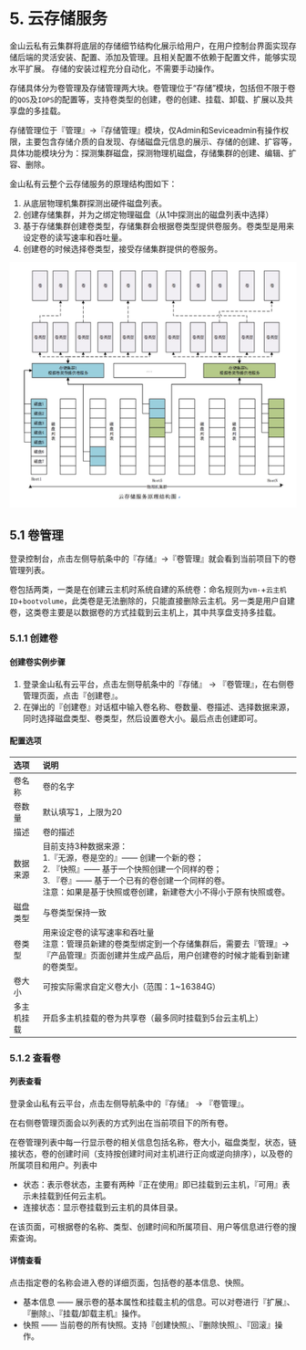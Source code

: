 # 5. 云存储服务

金山云私有云集群将底层的存储细节结构化展示给用户，在用户控制台界面实现存储后端的灵活安装、配置、添加及管理。且相关配置不依赖于配置文件，能够实现水平扩展。 存储的安装过程充分自动化，不需要手动操作。

存储具体分为卷管理及存储管理两大块。卷管理位于“存储”模块，包括但不限于卷的`QOS`及`IOPS`的配置等，支持卷类型的创建，卷的创建、挂载、卸载、扩展以及共享盘的多挂载。

存储管理位于『管理』->『存储管理』模块，仅Admin和Seviceadmin有操作权限，主要包含存储介质的自发现、存储磁盘元信息的展示、存储的创建、扩容等，具体功能模块分为：探测集群磁盘，探测物理机磁盘，存储集群的创建、编辑、扩容、删除。

金山私有云整个云存储服务的原理结构图如下：

1. 从底层物理机集群探测出硬件磁盘列表。
2. 创建存储集群，并为之绑定物理磁盘（从1中探测出的磁盘列表中选择）
3. 基于存储集群创建卷类型，存储集群会根据卷类型提供卷服务。卷类型是用来设定卷的读写速率和吞吐量。
4. 创建卷的时候选择卷类型，接受存储集群提供的卷服务。

![](/assets/存储服务原理结构图.png)

## 5.1 卷管理

登录控制台，点击左侧导航条中的『存储』->『卷管理』就会看到当前项目下的卷管理列表。

卷包括两类，一类是在创建云主机时系统自建的系统卷：命名规则为`vm-`+`云主机	ID`+`bootvolume`，此类卷是无法删除的，只能直接删除云主机。另一类是用户自建卷，这类卷主要是以数据卷的方式挂载到云主机上，其中共享盘支持多挂载。

### 5.1.1 创建卷

#### 创建卷实例步骤

1. 登录金山私有云平台，点击左侧导航条中的『存储』 -> 『卷管理』，在右侧卷管理页面，点击『创建卷』。
2. 在弹出的『创建卷』对话框中输入卷名称、卷数量、卷描述、选择数据来源，同时选择磁盘类型、卷类型，然后设置卷大小。最后点击创建即可。

#### 配置选项

| 选项 | 说明 |
| :--- | :--- |
| 卷名称 | 卷的名字 |
| 卷数量 | 默认填写1，上限为20 |
| 描述 | 卷的描述 |
| 数据来源 | 目前支持3种数据来源：<br/>1.『无源，卷是空的』—— 创建一个新的卷；<br/>2. 『快照』—— 基于一个快照创建一个同样的卷；<br/>3. 『卷』—— 基于一个已有的卷创建一个同样的卷。<br/>注意：如果是基于快照或卷创建，新建卷大小不得小于原有快照或卷。 |
| 磁盘类型 | 与卷类型保持一致 |
| 卷类型 | 用来设定卷的读写速率和吞吐量<br/>注意：管理员新建的卷类型绑定到一个存储集群后，需要去『管理』->『产品管理』页面创建并生成产品后，用户创建卷的时候才能看到新建的卷类型。|
| 卷大小 | 可按实际需求自定义卷大小（范围：1~16384G） |
| 多主机挂载 | 开启多主机挂载的卷为共享卷（最多同时挂载到5台云主机上） |

### 5.1.2 查看卷

#### 列表查看

登录金山私有云平台，点击左侧导航条中的『存储』 -> 『卷管理』。

在右侧卷管理页面会以列表的方式列出在当前项目下的所有卷。

在卷管理列表中每一行显示卷的相关信息包括名称，卷大小，磁盘类型，状态，链接状态，卷的创建时间（支持按创建时间对主机进行正向或逆向排序），以及卷的所属项目和用户。列表中

- 状态：表示卷状态，主要有两种『正在使用』即已挂载到云主机，『可用』表示未挂载到任何云主机。
- 连接状态：显示卷挂载到云主机的具体目录。

在该页面，可根据卷的名称、类型、创建时间和所属项目、用户等信息进行卷的搜索查询。

#### 详情查看

点击指定卷的名称会进入卷的详细页面，包括卷的基本信息、快照。

- 基本信息 —— 展示卷的基本属性和挂载主机的信息。可以对卷进行『扩展』、『删除』、『挂载/卸载主机』操作。
- 快照 —— 当前卷的所有快照。支持『创建快照』、『删除快照』、『回滚』操作。























